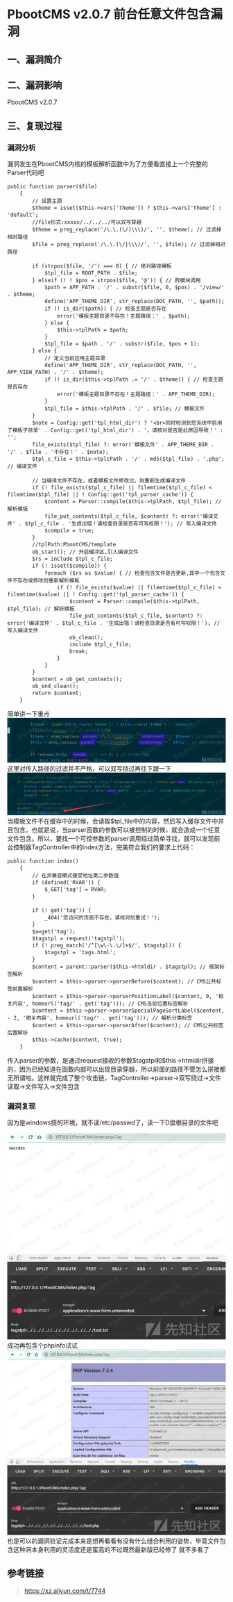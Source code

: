 PbootCMS v2.0.7 前台任意文件包含漏洞
====================================

一、漏洞简介
------------

二、漏洞影响
------------

PbootCMS v2.0.7

三、复现过程
------------

### 漏洞分析

漏洞发生在PbootCMS内核的模板解析函数中为了方便看直接上一个完整的Parser代码吧

    public function parser($file)
        {
            // 设置主题
            $theme = isset($this->vars['theme']) ? $this->vars['theme'] : 'default';
            //file形式:xxxxx/../../../可以双写穿越
            $theme = preg_replace('/\.\.(\/|\\\)/', '', $theme); // 过滤掉相对路径
            $file = preg_replace('/\.\.(\/|\\\)/', '', $file); // 过滤掉相对路径

            if (strpos($file, '/') === 0) { // 绝对路径模板
                $tpl_file = ROOT_PATH . $file;
            } elseif (! ! $pos = strpos($file, '@')) { // 跨模块调用
                $path = APP_PATH . '/' . substr($file, 0, $pos) . '/view/' . $theme;
                define('APP_THEME_DIR', str_replace(DOC_PATH, '', $path));
                if (! is_dir($path)) { // 检查主题是否存在
                    error('模板主题目录不存在！主题路径：' . $path);
                } else {
                    $this->tplPath = $path;
                }
                $tpl_file = $path . '/' . substr($file, $pos + 1);
            } else {
                // 定义当前应用主题目录
                define('APP_THEME_DIR', str_replace(DOC_PATH, '', APP_VIEW_PATH) . '/' . $theme);
                if (! is_dir($this->tplPath .= '/' . $theme)) { // 检查主题是否存在
                    error('模板主题目录不存在！主题路径：' . APP_THEME_DIR);
                }
                $tpl_file = $this->tplPath . '/' . $file; // 模板文件
            }
            $note = Config::get('tpl_html_dir') ? '<br>同时检测到您系统中启用了模板子目录' . Config::get('tpl_html_dir') . '，请核对是否是此原因导致！' : '';
            file_exists($tpl_file) ?: error('模板文件' . APP_THEME_DIR . '/' . $file . '不存在！' . $note);
            $tpl_c_file = $this->tplcPath . '/' . md5($tpl_file) . '.php'; // 编译文件

            // 当编译文件不存在，或者模板文件修改过，则重新生成编译文件
            if (! file_exists($tpl_c_file) || filemtime($tpl_c_file) < filemtime($tpl_file) || ! Config::get('tpl_parser_cache')) {
                $content = Parser::compile($this->tplPath, $tpl_file); // 解析模板
                file_put_contents($tpl_c_file, $content) ?: error('编译文件' . $tpl_c_file . '生成出错！请检查目录是否有可写权限！'); // 写入编译文件
                $compile = true;
            }
            //tplPath:PbootCMS/template
            ob_start(); // 开启缓冲区,引入编译文件
            $rs = include $tpl_c_file;
            if (! isset($compile)) {
                foreach ($rs as $value) { // 检查包含文件是否更新,其中一个包含文件不存在或修改则重新解析模板
                    if (! file_exists($value) || filemtime($tpl_c_file) < filemtime($value) || ! Config::get('tpl_parser_cache')) {
                        $content = Parser::compile($this->tplPath, $tpl_file); // 解析模板
                        file_put_contents($tpl_c_file, $content) ?: error('编译文件' . $tpl_c_file . '生成出错！请检查目录是否有可写权限！'); // 写入编译文件
                        ob_clean();
                        include $tpl_c_file;
                        break;
                    }
                }
            }
            $content = ob_get_contents();
            ob_end_clean();
            return $content;
        }

简单讲一下重点![1.png](./resource/PbootCMSv2.0.7前台任意文件包含漏洞/media/rId25.png)这里对传入路径的过滤并不严格，可以双写绕过再往下跟一下![2.png](./resource/PbootCMSv2.0.7前台任意文件包含漏洞/media/rId26.png)当模板文件不在缓存中的时候，会读取\$tpl\_file中的内容，然后写入缓存文件中并且包含。也就是说，当parser函数的参数可以被控制的时候，就会造成一个任意文件包含。所以，要找一个可控参数的parser调用经过简单寻找，就可以发现前台控制器TagController中的index方法，完美符合我们的要求上代码：

    public function index()
        {
            // 在非兼容模式接受地址第二参数值
            if (defined('RVAR')) {
                $_GET['tag'] = RVAR;
            }

            if (! get('tag')) {
                _404('您访问的页面不存在，请核对后重试！');
            }
            $a=get('tag');
            $tagstpl = request('tagstpl');
            if (! preg_match('/^[\w\-\.\/]+$/', $tagstpl)) {
                $tagstpl = 'tags.html';
            }
            $content = parent::parser($this->htmldir . $tagstpl); // 框架标签解析
            $content = $this->parser->parserBefore($content); // CMS公共标签前置解析
            $content = $this->parser->parserPositionLabel($content, 0, '相关内容', homeurl('tag/' . get('tag'))); // CMS当前位置标签解析
            $content = $this->parser->parserSpecialPageSortLabel($content, - 2, '相关内容', homeurl('tag/' . get('tag'))); // 解析分类标签
            $content = $this->parser->parserAfter($content); // CMS公共标签后置解析
            $this->cache($content, true);
        }

传入parser的参数，是通过request接收的参数\$tagstpl和\$this-\>htmldir拼接的，因为已经知道在函数内部可以出现目录穿越，所以前面的路径不管怎么拼接都无所谓啦。这样就完成了整个攻击链，TagController-\>parser-\>双写绕过-\>文件读取-\>文件写入-\>文件包含

### 漏洞复现

因为是windows搭的环境，就不读/etc/passwd了，读一下D盘根目录的文件吧

![3.png](./resource/PbootCMSv2.0.7前台任意文件包含漏洞/media/rId28.png)成功再包含个phpinfo试试![4.png](./resource/PbootCMSv2.0.7前台任意文件包含漏洞/media/rId29.png)也是可以的漏洞验证完成本来是想再看看有没有什么组合利用的姿势，毕竟文件包含这种洞本身利用的灵活度还是蛮高的不过既然最新版已经修了 就不多看了

参考链接
--------

> https://xz.aliyun.com/t/7744
